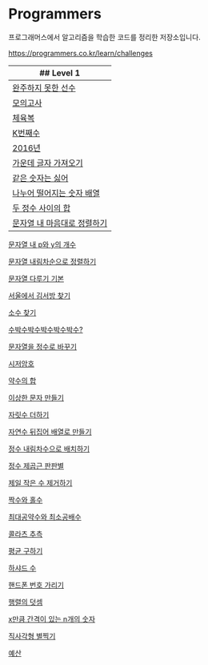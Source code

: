 
# Programmers

프로그래머스에서 알고리즘을 학습한 코드를 정리한 저장소입니다.

https://programmers.co.kr/learn/challenges



| ## Level 1 |
| ---------- 
| [완주하지 못한 선수](https://programmers.co.kr/learn/courses/30/lessons/42576) |
| [모의고사](https://programmers.co.kr/learn/courses/30/lessons/42840) |
| [체육복](https://programmers.co.kr/learn/courses/30/lessons/42862) |
| [K번째수](https://programmers.co.kr/learn/courses/30/lessons/42748) |
| [2016년](https://programmers.co.kr/learn/courses/30/lessons/12901) |
| [가운데 글자 가져오기](https://programmers.co.kr/learn/courses/30/lessons/12903) |
| [같은 숫자는 싫어](https://programmers.co.kr/learn/courses/30/lessons/12906) |
| [나누어 떨어지는 숫자 배열](https://programmers.co.kr/learn/courses/30/lessons/12910) |
| [두 정수 사이의 합](https://programmers.co.kr/learn/courses/30/lessons/12912) |
| [문자열 내 마음대로 정렬하기](https://programmers.co.kr/learn/courses/30/lessons/12915)|
[문자열 내 p와 y의 개수](https://programmers.co.kr/learn/courses/30/lessons/12916)

[문자열 내림차순으로 정렬하기](https://programmers.co.kr/learn/courses/30/lessons/12917)

[문자열 다루기 기본](https://programmers.co.kr/learn/courses/30/lessons/12918)

[서울에서 김서방 찾기](https://programmers.co.kr/learn/courses/30/lessons/12919)

[소수 찾기](https://programmers.co.kr/learn/courses/30/lessons/12921)

[수박수박수박수박수박수?](https://programmers.co.kr/learn/courses/30/lessons/12922)

[문자열을 정수로 바꾸기](https://programmers.co.kr/learn/courses/30/lessons/12925)

[시저암호](https://programmers.co.kr/learn/courses/30/lessons/12926)

[약수의 합](https://programmers.co.kr/learn/courses/30/lessons/12928)

[이상한 문자 만들기](https://programmers.co.kr/learn/courses/30/lessons/12930)

[자릿수 더하기](https://programmers.co.kr/learn/courses/30/lessons/12931)

[자연수 뒤집어 배열로 만들기](https://programmers.co.kr/learn/courses/30/lessons/12932)

[정수 내림차수으로 배치하기](https://programmers.co.kr/learn/courses/30/lessons/12933)

[정수 제곱근 판판별](https://programmers.co.kr/learn/courses/30/lessons/12934)

[제일 작은 수 제거하기](https://programmers.co.kr/learn/courses/30/lessons/12935)

[짝수와 홀수](https://programmers.co.kr/learn/courses/30/lessons/12936)

[최대공약수와 최소공배수](https://programmers.co.kr/learn/courses/30/lessons/12937)

[콜라츠 추측](https://programmers.co.kr/learn/courses/30/lessons/12938)

[평균 구하기](https://programmers.co.kr/learn/courses/30/lessons/12939)

[하샤드 수](https://programmers.co.kr/learn/courses/30/lessons/12940)

[핸드폰 번호 가리기](https://programmers.co.kr/learn/courses/30/lessons/12941)

[행렬의 덧셈](https://programmers.co.kr/learn/courses/30/lessons/12942)

[x만큼 간격이 있는 n개의 숫자](https://programmers.co.kr/learn/courses/30/lessons/12943)

[직사각형 별찍기](https://programmers.co.kr/learn/courses/30/lessons/12944)

[예산](https://programmers.co.kr/learn/courses/30/lessons/12945)

